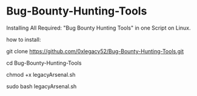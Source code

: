 # Bug-Bounty-Hunting-Tools
Installing All Required: "Bug Bounty Hunting Tools" in one Script on  Linux.

how to install:

git clone https://github.com/0xlegacy52/Bug-Bounty-Hunting-Tools.git

cd Bug-Bounty-Hunting-Tools

chmod +x legacyArsenal.sh

sudo bash legacyArsenal.sh
